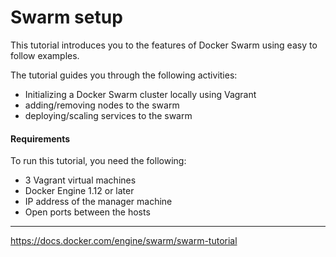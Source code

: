 # Swarm setup

This tutorial introduces you to the features of Docker Swarm using easy to follow examples.

The tutorial guides you through the following activities:

* Initializing a Docker Swarm cluster locally using Vagrant
* adding/removing nodes to the swarm
* deploying/scaling services to the swarm


#### Requirements
To run this tutorial, you need the following:

* 3 Vagrant virtual machines
* Docker Engine 1.12 or later
* IP address of the manager machine
* Open ports between the hosts

---
https://docs.docker.com/engine/swarm/swarm-tutorial
